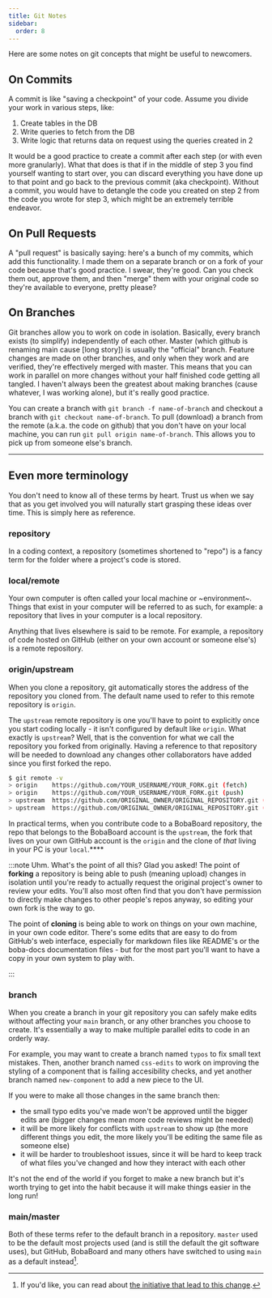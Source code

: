 ```yaml
---
title: Git Notes
sidebar:
  order: 8
---
```


Here are some notes on git concepts that might be useful to newcomers.

## On Commits

A commit is like "saving a checkpoint" of your code. Assume you divide your work
in various steps, like:

1. Create tables in the DB
2. Write queries to fetch from the DB
3. Write logic that returns data on request using the queries created in 2

It would be a good practice to create a commit after each step (or with even
more granularly). What that does is that if in the middle of step 3 you find
yourself wanting to start over, you can discard everything you have done up to
that point and go back to the previous commit (aka checkpoint). Without a
commit, you would have to detangle the code you created on step 2 from the code
you wrote for step 3, which might be an extremely terrible endeavor.

## On Pull Requests

A "pull request" is basically saying: here's a bunch of my commits, which add
this functionality. I made them on a separate branch or on a fork of your code
because that's good practice. I swear, they're good. Can you check them out,
approve them, and then "merge" them with your original code so they're available
to everyone, pretty please?

## On Branches

Git branches allow you to work on code in isolation. Basically, every branch
exists (to simplify) independently of each other. Master (which github is
renaming main cause [long story]) is usually the "official" branch. Feature
changes are made on other branches, and only when they work and are verified,
they're effectively merged with master. This means that you can work in parallel
on more changes without your half finished code getting all tangled. I haven't
always been the greatest about making branches (cause whatever, I was working
alone), but it's really good practice.

You can create a branch with `git branch -f name-of-branch` and checkout a
branch with `git checkout name-of-branch`. To pull (download) a branch from the
remote (a.k.a. the code on github) that you don't have on your local machine,
you can run `git pull origin name-of-branch`. This allows you to pick up from
someone else's branch.

---

## Even more terminology

You don't need to know all of these terms by heart. Trust us when we say that as
you get involved you will naturally start grasping these ideas over time. This
is simply here as reference.

### repository

In a coding context, a repository (sometimes shortened to "repo") is a fancy
term for the folder where a project's code is stored.

### local/remote

Your own computer is often called your local machine or ~environment~. Things
that exist in your computer will be referred to as such, for example: a
repository that lives in your computer is a local repository.

Anything that lives elsewhere is said to be remote. For example, a repository of
code hosted on GitHub (either on your own account or someone else's) is a remote
repository.

### origin/upstream

When you clone a repository, git automatically stores the address of the
repository you cloned from. The default name used to refer to this remote
repository is `origin`.

The `upstream` remote repository is one you'll have to point to explicitly once
you start coding locally - it isn't configured by default like `origin`. What
exactly is `upstream`? Well, that is the convention for what we call the
repository you forked from originally. Having a reference to that repository
will be needed to download any changes other collaborators have added since you
first forked the repo.

```bash
$ git remote -v
> origin    https://github.com/YOUR_USERNAME/YOUR_FORK.git (fetch)
> origin    https://github.com/YOUR_USERNAME/YOUR_FORK.git (push)
> upstream  https://github.com/ORIGINAL_OWNER/ORIGINAL_REPOSITORY.git (fetch)
> upstream  https://github.com/ORIGINAL_OWNER/ORIGINAL_REPOSITORY.git (push)
```

In practical terms, when you contribute code to a BobaBoard repository, the repo
that belongs to the BobaBoard account is the `upstream`, the fork that lives on
your own GitHub account is the `origin` and the clone of _that_ living in your
PC is your `local`.\*\*\*\*

:::note Uhm. What's the point of all this? Glad you asked! The point of
**forking** a repository is being able to push (meaning upload) changes in
isolation until you're ready to actually request the original project's owner to
review your edits. You'll also most often find that you don't have permission to
directly make changes to other people's repos anyway, so editing your own fork
is the way to go.

The point of **cloning** is being able to work on things on your own machine, in
your own code editor. There's some edits that are easy to do from GitHub's web
interface, especially for markdown files like README's or the boba-docs
documentation files - but for the most part you'll want to have a copy in your
own system to play with.

:::

### branch

When you create a branch in your git repository you can safely make edits
without affecting your `main` branch, or any other branches you choose to
create. It's essentially a way to make multiple parallel edits to code in an
orderly way.

For example, you may want to create a branch named `typos` to fix small text
mistakes. Then, another branch named `css-edits` to work on improving the
styling of a component that is failing accesibility checks, and yet another
branch named `new-component` to add a new piece to the UI.

If you were to make all those changes in the same branch then:

- the small typo edits you've made won't be approved until the bigger edits are
  (bigger changes mean more code reviews might be needed)
- it will be more likely for conflicts with `upstream` to show up (the more
  different things you edit, the more likely you'll be editing the same file as
  someone else)
- it will be harder to troubleshoot issues, since it will be hard to keep track
  of what files you've changed and how they interact with each other

It's not the end of the world if you forget to make a new branch but it's worth
trying to get into the habit because it will make things easier in the long run!

### main/master

Both of these terms refer to the default branch in a repository. `master` used
to be the default most projects used (and is still the default the git software
uses), but GitHub, BobaBoard and many others have switched to using `main` as a
default instead[^1].

[^1]:
    If you'd like, you can read about
    [the initiative that lead to this change](https://sfconservancy.org/news/2020/jun/23/gitbranchname/).
